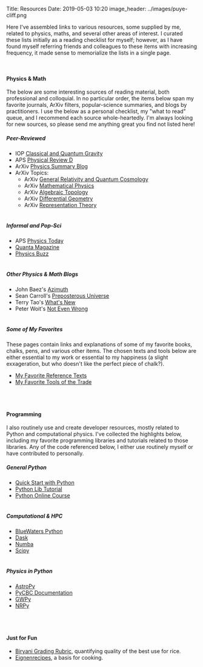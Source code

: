 Title: Resources
Date: 2019-05-03 10:20
image_header: ../images/puye-cliff.png


Here I've assembled links to various resources, some supplied by me, related to physics, maths, 
and several other areas of interest. I curated these lists initially as a reading checklist for myself; however, as I 
have found myself referring friends and colleagues to these items with increasing frequency, it made sense to 
memorialize the lists in a single page. 

<br>
<span class="line"></span>

#### Physics & Math
The below are some interesting sources of reading material, both professional and colloquial. In no particular order, 
the items below span my favorite journals, ArXiv filters, popular-science summaries, and blogs by practitioners. I
use the below as a personal checklist, my "what to read" queue, and I recommend each source whole-heartedly. I'm always
looking for new sources, so please send me anything great you find not listed here! 
<br>

##### Peer-Reviewed 
- IOP [Classical and Quantum Gravity](https://iopscience.iop.org/journal/0264-9381)
- APS [Physical Review D](https://journals.aps.org/prd/)
- ArXiv [Physics Summary Blog](https://arxivblog.com/)
- ArXiv Topics:
    - ArXiv [General Relativity and Quantum Cosmology](https://arxiv.org/list/gr-qc/recent)
    - ArXiv [Mathematical Physics](https://arxiv.org/list/math.MP/recent)
    - ArXiv [Algebraic Topology](https://arxiv.org/list/math.AT/recent)
    - ArXiv [Differential Geometry](https://arxiv.org/list/math.DG/recent)
    - ArXiv [Representation Theory](https://arxiv.org/list/math.RT/recent)
<br><br>

##### Informal and Pop-Sci
- APS [Physics Today](https://physicstoday.scitation.org/journal/pto)
- [Quanta Magazine](https://www.quantamagazine.org/)
- [Physics Buzz](http://physicsbuzz.physicscentral.com/)
<br><br>

##### Other Physics & Math Blogs
- John Baez's [Azimuth](https://johncarlosbaez.wordpress.com/)
- Sean Carroll's [Preposterous Universe](https://www.preposterousuniverse.com/blog/)
- Terry Tao's [What's New](https://terrytao.wordpress.com/)
- Peter Woit's [Not Even Wrong](https://www.math.columbia.edu/~woit/wordpress/)
<br><br>


##### Some of My Favorites
These pages contain links and explanations of some of my favorite books, chalks, pens, and various other items. The 
chosen texts and tools below are either essential to my work or essential to my happiness (a slight exxageration, but 
who doesn't like the perfect piece of chalk?).

- [My Favorite Reference Texts](/pages/texts)
- [My Favorite Tools of the Trade](/pages/tools)
<br><br>

<br>
<span class="line"></span>

#### Programming
I also routinely use and create developer resources, mostly related to Python and computational physics. I've collected 
the highlights below, including my favorite programming libraries and tutorials related to those libraries. Any of the 
code referenced below, I either use routinely myself or have contributed to personally. 


##### General Python
- [Quick Start with Python](/blog/quick-python-setup)
- [Python Lib Tutorial](https://docs.python.org/3/tutorial/)
- [Python Online Course](https://www.codecademy.com/catalog/language/python)
<br><br>

##### Computational & HPC
- [BlueWaters Python](https://bluewaters.ncsa.illinois.edu/python)
- [Dask](https://dask.org/)
- [Numba](http://numba.pydata.org/)
- [Scipy](https://www.scipy.org/)
<br><br>

##### Physics in Python
- [AstroPy](https://www.astropy.org/)
- [PyCBC Documentation](https://pycbc.org/)
- [GWPy](https://gwpy.github.io/)
- [NRPy](http://astro.phys.wvu.edu/bhathome/nrpy.html)
<br><br>

<br>
<span class="line"></span>

#### Just for Fun 
- [Biryani Grading Rubric](), quantifying quality of the best use for rice.
- [Eignenrecipes](), a basis for cooking. 

<br>


<br>
